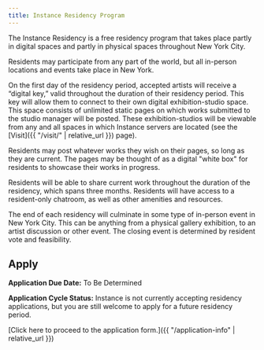 ```yaml
---
title: Instance Residency Program
---
```


The Instance Residency is a free residency program that takes place partly in digital spaces and partly in physical spaces throughout New York City.

Residents may participate from any part of the world, but all in-person locations and events take place in New York.

On the first day of the residency period, accepted artists will receive a &ldquo;digital key,&rdquo; valid throughout the duration of their residency period. This key will allow them to connect to their own digital exhibition-studio space. This space consists of unlimited static pages on which works submitted to the studio manager will be posted. These exhibition-studios will be viewable from any and all spaces in which Instance servers are located (see the [Visit]({{ "/visit/" | relative_url }}) page).

Residents may post whatever works they wish on their pages, so long as they are current. The pages may be thought of as a digital "white box" for residents to showcase their works in progress.

Residents will be able to share current work throughout the duration of the residency, which spans three months. Residents will have access to a resident-only chatroom, as well as other amenities and resources.

The end of each residency will culminate in some type of in-person event in New York City. This can be anything from a physical gallery exhibition, to an artist discussion or other event. The closing event is determined by resident vote and feasibility.

## Apply

**Application Due Date:** To Be Determined

**Application Cycle Status:** Instance is not currently accepting residency applications, but you are still welcome to apply for a future residency period.

[Click here to proceed to the application form.]({{ "/application-info" | relative_url }})
